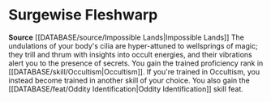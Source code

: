 ﻿---
id: '206'
name: Surgewise Fleshwarp
rarity: Common
rus_type_level: null
source: '[[DATABASE/source/Impossible Lands|Impossible Lands]]'
trait: null
type: Heritage

---
# Surgewise Fleshwarp

**Source** [[DATABASE/source/Impossible Lands|Impossible Lands]]
The undulations of your body's cilia are hyper-attuned to wellsprings of magic; they trill and thrum with insights into occult energies, and their vibrations alert you to the presence of secrets. You gain the trained proficiency rank in [[DATABASE/skill/Occultism|Occultism]]. If you're trained in Occultism, you instead become trained in another skill of your choice. You also gain the [[DATABASE/feat/Oddity Identification|Oddity Identification]] skill feat.